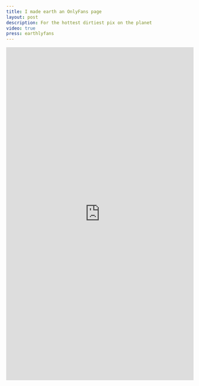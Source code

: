 ```yaml
---
title: I made earth an OnlyFans page
layout: post
description: For the hottest dirtiest pix on the planet
video: true
press: earthlyfans
---
```


<iframe width="506" height="900" src="https://www.youtube.com/embed/3SGRtk2IvH4" title="" frameborder="0" allow="accelerometer; autoplay; clipboard-write; encrypted-media; gyroscope; picture-in-picture; web-share" allowfullscreen></iframe>

